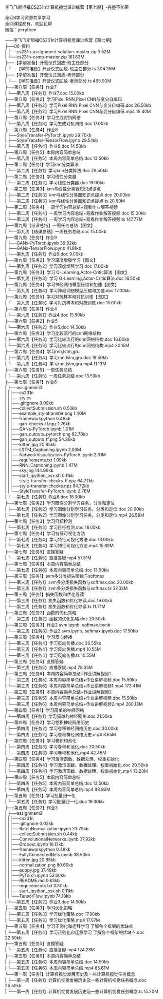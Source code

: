 李飞飞斯坦福CS231n计算机视觉课训练营【第七期】-完整不加密

全网it学习资源共享学习<br>全网课程都有，欢迎私聊<br>微信：jerryttom<br>

——李飞飞斯坦福CS231n计算机视觉课训练营【第七期】<br> ├──00-资料<br> | ├──cs231n-assignment-solution-master.zip 3.52M<br> | └──cs231n-camp-master.zip 161.83M<br> ├──【学前准备】开营仪式回放-班主任部分<br> | └──【学前准备】开营仪式回放-班主任部分.ts 304.35M<br> ├──【学前准备】开营仪式回放-老师部分<br> | └──【学前准备】开营仪式回放-老师部分.ts 465.90M<br> ├──第八周【任务1】作业7<br> | └──第八周【任务1】作业7.doc 15.00kb<br> ├──第八周【任务2】学习Pixel RNN,Pixel CNN与变分自编码<br> | ├──第八周【任务2】学习Pixel RNN,Pixel CNN与变分自编码.doc 26.50kb<br> | └──第八周【任务2】学习Pixel RNN,Pixel CNN与变分自编码.mp4 19.40M<br> ├──第八周【任务3】学习生成对抗网络<br> | └──第八周【任务3】学习生成对抗网络.doc 17.00kb<br> ├──第八周【任务4】作业8<br> | ├──StyleTransfer-PyTorch.ipynb 29.70kb<br> | ├──StyleTransfer-TensorFlow.ipynb 29.54kb<br> | └──第八周【任务4】作业8.doc 14.50kb<br> ├──第八周【任务5】本周内容简单总结<br> | └──第八周【任务5】本周内容简单总结.doc 13.50kb<br> ├──第二周【任务1】学习knn分类算法<br> | └──第二周【任务1】学习knn分类算法.doc 26.50kb<br> ├──第二周【任务2】学习线性分类器<br> | └──第二周【任务2】学习线性分类器.doc 19.00kb<br> ├──第二周【任务3】knn与线性分类器知识点提点<br> | ├──第二周【任务3】knn与线性分类器知识点提点.doc 20.00kb<br> | └──第二周【任务3】knn与线性分类器知识点提点.ts 20.69M<br> ├──第二周【任务4】一周学习内容总结+观看作业解答视频<br> | ├──第二周【任务4】一周学习内容总结+观看作业解答视频.doc 15.00kb<br> | └──第二周【任务4】一周学习内容总结+观看作业解答视频.ts 147.77M<br> ├──第九周【结课总结】一周任务总结【图文】<br> | └──第九周【结课总结】一周任务总结.doc 15.00kb<br> ├──第九周【任务1】作业9<br> | ├──GANs-PyTorch.ipynb 39.92kb<br> | ├──GANs-TensorFlow.ipynb 41.81kb<br> | └──第九周【任务1】作业9.doc 9.00kb<br> ├──第九周【任务2】学习深度增强学习【图文】<br> | └──第九周【任务2】学习深度增强学习.doc 17.00kb<br> ├──第九周【任务3】学习 Q-Learning,Actor-Critic算法【图文】<br> | └──第九周【任务3】学习 Q-Learning,Actor-Critic算法.doc 16.50kb<br> ├──第九周【任务4】学习神经网络模型压缩和加速【图文】<br> | └──第九周【任务4】学习神经网络模型压缩和加速.doc 17.00kb<br> ├──第九周【任务5】学习对抗样本和对抗训练【图文】<br> | └──第九周【任务5】学习对抗样本和对抗训练.doc 15.00kb<br> ├──第六周【任务1】作业4<br> | └──第六周【任务1】作业4.doc 15.50kb<br> ├──第六周【任务2】作业5<br> | └──第六周【任务2】作业5.doc 14.50kb<br> ├──第六周【任务3】学习比较流行的cnn网络结构<br> | ├──第六周【任务3】学习比较流行的cnn网络结构.doc 18.00kb<br> | └──第六周【任务3】学习比较流行的cnn网络结构.mp4 20.15M<br> ├──第六周【任务4】学习rnn,lstm,gru<br> | ├──第六周【任务4】学习rnn,lstm,gru.doc 18.50kb<br> | └──第六周【任务4】学习rnn,lstm,gru.mp4 11.13M<br> ├──第六周【任务5】一周任务总结<br> | └──第六周【任务5】一周任务总结.doc 13.50kb<br> ├──第七周【任务1】作业6<br> | ├──assignment3<br> | | ├──cs231n<br> | | ├──styles<br> | | ├──.gitignore 0.09kb<br> | | ├──collectSubmission.sh 0.53kb<br> | | ├──example_styletransfer.png 1.40M<br> | | ├──frameworkpython 0.48kb<br> | | ├──gan-checks-tf.npz 1.76kb<br> | | ├──GANs-PyTorch.ipynb 1.01M<br> | | ├──gan_outputs_pytorch.png 62.76kb<br> | | ├──gan_outputs_tf.png 54.26kb<br> | | ├──kitten.jpg 20.85kb<br> | | ├──LSTM_Captioning.ipynb 2.00M<br> | | ├──NetworkVisualization-PyTorch.ipynb 2.61M<br> | | ├──requirements.txt 1.09kb<br> | | ├──RNN_Captioning.ipynb 1.47M<br> | | ├──sky.jpg 144.99kb<br> | | ├──start_ipython_osx.sh 0.11kb<br> | | ├──style-transfer-checks-tf.npz 64.72kb<br> | | ├──style-transfer-checks.npz 64.72kb<br> | | └──StyleTransfer-PyTorch.ipynb 2.76M<br> | └──第七周【任务1】作业6.doc 16.00kb<br> ├──第七周【任务2】学习图像分割学习任务，分类和定位<br> | ├──第七周【任务2】学习图像分割学习任务，分类和定位.doc 20.00kb<br> | └──第七周【任务2】学习图像分割学习任务，分类和定位.mp4 26.58M<br> ├──第七周【任务3】学习目标检测<br> | └──第七周【任务3】学习目标检测.doc 18.00kb<br> ├──第七周【任务4】学习特征可视化方法<br> | ├──第七周【任务4】学习特征可视化方法.doc 18.00kb<br> | └──第七周【任务4】学习特征可视化方法.mp4 15.69M<br> ├──第七周【任务5】直播答疑<br> | └──第七周【任务5】直播答疑.mp4 57.51M<br> ├──第七周【任务6】本周内容简单总结<br> | └──第七周【任务6】本周内容简单总结.doc 13.50kb<br> ├──第三周【任务1】svm多分类损失函数与softmax<br> | ├──第三周【任务1】svm多分类损失函数与softmax.doc 20.00kb<br> | └──第三周【任务1】svm多分类损失函数与softmax.ts 37.33M<br> ├──第三周【任务1】损失函数和优化导读<br> | ├──第三周【任务1】损失函数和优化导读.doc 19.00kb<br> | └──第三周【任务1】损失函数和优化导读.ts 11.71M<br> ├──第三周【任务2】函数的优化策略<br> | └──第三周【任务2】函数的优化策略.doc 20.50kb<br> ├──第三周【任务3】作业2 svm.ipynb, softmax.ipynb<br> | └──第三周【任务3】作业2 svm.ipynb, softmax.ipynb.doc 17.50kb<br> ├──第三周【任务4】学习反向传播<br> | ├──第三周【任务4】学习反向传播.doc 30.55kb<br> | ├──第三周【任务4】学习反向传播.mp4 10.55M<br> | └──第三周【任务4】学习反向传播.ts 10.55M<br> ├──第三周【任务5】直播答疑<br> | └──第三周【任务5】直播答疑.mp4 78.35M<br> ├──第三周【任务6】本周内容简单总结+作业讲解视频1<br> | ├──第三周【任务5】本周内容简单总结+作业讲解视频.doc 15.50kb<br> | └──第三周【任务6】本周内容简单总结+作业讲解视频1.mp4 173.41M<br> ├──第三周【任务6】本周内容简单总结+作业讲解视频2<br> | ├──第三周【任务5】本周内容简单总结+作业讲解视频.doc 15.50kb<br> | └──第三周【任务6】本周内容简单总结+作业讲解视频2.mp4 260.13M<br> ├──第四周【任务1】学习简单的神经网络<br> | └──第四周【任务1】学习简单的神经网络.doc 21.50kb<br> ├──第四周【任务2】学习卷积神经网络历史<br> | ├──第四周【任务2】学习卷积神经网络历史.doc 30.00kb<br> | └──第四周【任务2】学习卷积神经网络历史.mp4 8.65M<br> ├──第四周【任务3】学习卷积和池化<br> | ├──第四周【任务3】学习卷积和池化.doc 20.50kb<br> | └──第四周【任务3】学习卷积和池化.mp4 42.45M<br> ├──第四周【任务4】学习激活函数、数据处理、权重初始化<br> | ├──第四周【任务4】学习激活函数、数据处理、权重初始化.doc 20.50kb<br> | └──第四周【任务4】学习激活函数、数据处理、权重初始化.mp4 13.20M<br> ├──第四周【任务5】本周内容简单总结<br> | ├──第四周【任务5】本周内容简单总结.doc 13.50kb<br> | └──第四周【任务5】本周内容简单总结.mp4 88.93M<br> ├──第五周【任务1】学习批量归一化<br> | └──第五周【任务1】学习批量归一化.doc 19.00kb<br> ├──第五周【任务2】作业3<br> | ├──assignment2<br> | | ├──cs231n<br> | | ├──.gitignore 0.02kb<br> | | ├──BatchNormalization.ipynb 33.79kb<br> | | ├──collectSubmission.sh 0.44kb<br> | | ├──ConvolutionalNetworks.ipynb 37.92kb<br> | | ├──Dropout.ipynb 10.13kb<br> | | ├──frameworkpython 0.48kb<br> | | ├──FullyConnectedNets.ipynb 38.50kb<br> | | ├──kitten.jpg 20.85kb<br> | | ├──normalization.png 80.69kb<br> | | ├──puppy.jpg 37.49kb<br> | | ├──PyTorch.ipynb 53.60kb<br> | | ├──README.md 0.63kb<br> | | ├──requirements.txt 0.80kb<br> | | ├──start_ipython_osx.sh 0.11kb<br> | | └──TensorFlow.ipynb 74.18kb<br> | └──第五周【任务2】作业3.doc 14.50kb<br> ├──第五周【任务3】学习优化策略<br> | ├──第五周【任务3】学习优化策略.doc 17.00kb<br> | └──第五周【任务3】学习优化策略.mp4 17.97M<br> ├──第五周【任务4】学习正则化和迁移学习 了解各个框架的优缺点<br> | └──第五周【任务4】学习正则化和迁移学习 了解各个框架的优缺点.doc 22.50kb<br> ├──第五周【任务5】直播答疑<br> | └──第五周【任务5】直播答疑.mp4 124.28M<br> ├──第五周【任务6】本周内容简单总结<br> | ├──第五周【任务6】本周内容简单总结.doc 14.50kb<br> | └──第五周【任务6】本周内容简单总结.mp4 85.61M<br> └──第一周【任务1】计算机视觉发展历史及一些计算机视觉任务概念<br> | ├──第一周【任务1】计算机视觉发展历史及一些计算机视觉任务概念.doc 25.50kb<br> | └──第一周【任务1】计算机视觉发展历史及一些计算机视觉任务概念.ts 15.20M
